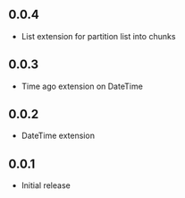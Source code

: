 ## 0.0.4

* List extension for partition list into chunks

## 0.0.3

* Time ago extension on DateTime

## 0.0.2

* DateTime extension

## 0.0.1

* Initial release
